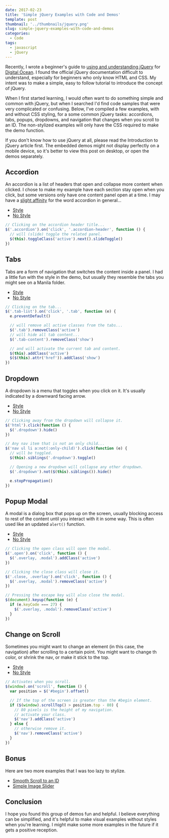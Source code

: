 ```yaml
---
date: 2017-02-23
title: 'Simple jQuery Examples with Code and Demos'
template: post
thumbnail: '../thumbnails/jquery.png'
slug: simple-jquery-examples-with-code-and-demos
categories:
  - Code
tags:
  - javascript
  - jQuery
---
```


Recently, I wrote a beginner's guide to [using and understanding jQuery](https://www.digitalocean.com/community/tutorials/an-introduction-to-jquery) for [Digital Ocean](https://www.digitalocean.com/). I found the official jQuery documentation difficult to understand, especially for beginners who only know HTML and CSS. My intent was to make a simple, easy to follow tutorial to introduce the concept of jQuery.

When I first started learning, I would often want to do something simple and common with jQuery, but when I searched I'd find code samples that were very complicated or confusing. Below, I've compiled a few examples, with and without CSS styling, for a some common jQuery tasks: accordions, tabs, popups, dropdowns, and navigation that changes when you scroll to an ID. The non-stylized examples will only have the CSS required to make the demo function.

If you don't know how to use jQuery at all, please read the Introduction to jQuery article first. The embedded demos might not display perfectly on a mobile device, so it's better to view this post on desktop, or open the demos separately.

## Accordion

An accordion is a list of headers that open and collapse more content when clicked. I chose to make my example have each section stay open when you click, but some versions only have one content panel open at a time. I may have a [slight affinity](/music/) for the word accordion in general...

- [Style](http://codepen.io/taniarascia/pen/BpwOKZ/)
- [No Style](http://codepen.io/taniarascia/pen/qRPxwo)

```js
// Clicking on the accordion header title...
$('.accordion').on('click', '.accordion-header', function () {
  // will (slide) toggle the related panel.
  $(this).toggleClass('active').next().slideToggle()
})
```

## Tabs

Tabs are a form of navigation that switches the content inside a panel. I had a little fun with the style in the demo, but usually they resemble the tabs you might see on a Manila folder.

- [Style](http://codepen.io/taniarascia/pen/EZwdNg/)
- [No Style](http://codepen.io/taniarascia/pen/dNVKbW)

```js
// Clicking on the tab...
$('.tab-list').on('click', '.tab', function (e) {
  e.preventDefault()

  // will remove all active classes from the tabs...
  $('.tab').removeClass('active')
  // will hide all tab content...
  $('.tab-content').removeClass('show')

  // and will activate the current tab and content.
  $(this).addClass('active')
  $($(this).attr('href')).addClass('show')
})
```

## Dropdown

A dropdown is a menu that toggles when you click on it. It's usually indicated by a downward facing arrow.

- [Style](http://codepen.io/taniarascia/pen/VPraQy/)
- [No Style](http://codepen.io/taniarascia/pen/JEOGQG)

```js
// Clicking away from the dropdown will collapse it.
$('html').click(function () {
  $('.dropdown').hide()
})

// Any nav item that is not an only child...
$('nav ul li a:not(:only-child)').click(function (e) {
  // will be toggled.
  $(this).siblings('.dropdown').toggle()

  // Opening a new dropdown will collapse any other dropdown.
  $('.dropdown').not($(this).siblings()).hide()

  e.stopPropagation()
})
```

## Popup Modal

A modal is a dialog box that pops up on the screen, usually blocking access to rest of the content until you interact with it in some way. This is often used like an updated `alert()` function.

- [Style](http://codepen.io/taniarascia/pen/qRVRjy/)
- [No Style](http://codepen.io/taniarascia/pen/ZeEvBM)

```js
// Clicking the open class will open the modal.
$('.open').on('click', function () {
  $('.overlay, .modal').addClass('active')
})

// Clicking the close class will close it.
$('.close, .overlay').on('click', function () {
  $('.overlay, .modal').removeClass('active')
})

// Pressing the escape key will also close the modal.
$(document).keyup(function (e) {
  if (e.keyCode === 27) {
    $('.overlay, .modal').removeClass('active')
  }
})
```

## Change on Scroll

Sometimes you might want to change an element (in this case, the navigation) after scrolling to a certain point. You might want to change th color, or shrink the nav, or make it stick to the top.

- [Style](http://codepen.io/taniarascia/pen/jyGepE/)
- [No Style](http://codepen.io/taniarascia/pen/LxzBqo)

```js
// Activates when you scroll.
$(window).on('scroll', function () {
  var position = $('#begin').offset()

  // If the top of the screen is greater than the #begin element.
  if ($(window).scrollTop() > position.top - 80) {
    // 80 pixels is the height of my navigation.
    // activate your class.
    $('nav').addClass('active')
  } else {
    // otherwise remove it.
    $('nav').removeClass('active')
  }
})
```

## Bonus

Here are two more examples that I was too lazy to stylize.

- [Smooth Scroll to an ID](http://codepen.io/taniarascia/pen/MJEXZj)
- [Simple Image Slider](https://codepen.io/taniarascia/pen/eKzXwr)

## Conclusion

I hope you found this group of demos fun and helpful. I believe everything can be simplified, and it's helpful to make visual examples without styles when you're learning. I might make some more examples in the future if it gets a positive reception.
